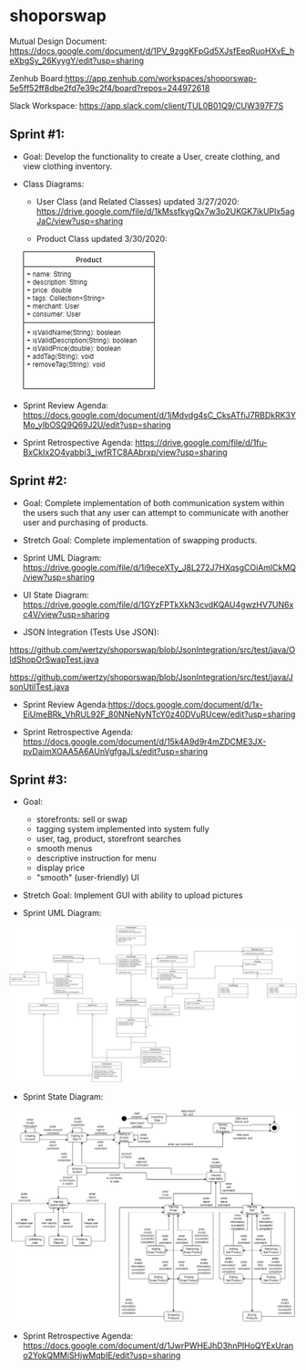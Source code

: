 # shoporswap

Mutual Design Document: https://docs.google.com/document/d/1PV_9zggKFpGd5XJsfEeqRuoHXvE_heXbgSy_26KyygY/edit?usp=sharing

Zenhub Board:https://app.zenhub.com/workspaces/shoporswap-5e5ff52ff8dbe2fd7e39c2f4/board?repos=244972618

Slack Workspace: https://app.slack.com/client/TUL0B01Q9/CUW397F7S

## Sprint #1:

* Goal: Develop the functionality to create a User, create clothing, and view clothing inventory.

* Class Diagrams:

   * User Class (and Related Classes) updated 3/27/2020:
https://drive.google.com/file/d/1kMssfkygQx7w3o2UKGK7ikUPlx5agJaC/view?usp=sharing
   
   * Product Class updated 3/30/2020:
   
   ![](https://github.com/wertzy/shoporswap/blob/Product/product-class-diagram.png)

* Sprint Review Agenda: https://docs.google.com/document/d/1jMdvdg4sC_CksATfiJ7RBDkRK3YMo_yIbOSQ9Q69J2U/edit?usp=sharing
   
* Sprint Retrospective Agenda: https://drive.google.com/file/d/1fu-BxCkIx2O4yabbi3_jwfRTC8AAbrxp/view?usp=sharing

## Sprint #2:

* Goal: Complete implementation of both communication system within the users such that any user can attempt to communicate with another user and purchasing of products.

* Stretch Goal: Complete implementation of swapping products.

* Sprint UML Diagram: https://drive.google.com/file/d/1i9eceXTy_J8L272J7HXqsgCOiAmlCkMQ/view?usp=sharing

* UI State Diagram: https://drive.google.com/file/d/1GYzFPTkXkN3cvdKQAU4gwzHV7UN6xc4V/view?usp=sharing

* JSON Integration (Tests Use JSON): 

https://github.com/wertzy/shoporswap/blob/JsonIntegration/src/test/java/OldShopOrSwapTest.java

https://github.com/wertzy/shoporswap/blob/JsonIntegration/src/test/java/JsonUtilTest.java

* Sprint Review Agenda:https://docs.google.com/document/d/1x-EiUmeBRk_VhRUL92F_80NNeNyNTcY0z40DVuRUcew/edit?usp=sharing

* Sprint Retrospective Agenda: https://docs.google.com/document/d/15k4A9d9r4mZDCME3JX-pvDaimXOAA5A6AUnVgfgaJLs/edit?usp=sharing

## Sprint #3:

* Goal: 
  - storefronts: sell or swap 
  - tagging system implemented into system fully
  - user, tag, product, storefront searches
  - smooth menus
  - descriptive instruction for menu
  - display price
  - "smooth" (user-friendly) UI

* Stretch Goal: Implement GUI with ability to upload pictures

* Sprint UML Diagram:

![](https://github.com/wertzy/shoporswap/blob/master/class-diagram-updated-sprint3.png)

* Sprint State Diagram:

![](https://github.com/wertzy/shoporswap/blob/master/state-diagram-spring3.png)

* Sprint Retrospective Agenda: https://docs.google.com/document/d/1JwrPWHEJhD3hnPlHoQYExUrano2YokQMMiSHjwMqbIE/edit?usp=sharing
